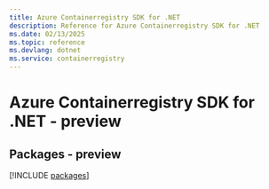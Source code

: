 ```yaml
---
title: Azure Containerregistry SDK for .NET
description: Reference for Azure Containerregistry SDK for .NET
ms.date: 02/13/2025
ms.topic: reference
ms.devlang: dotnet
ms.service: containerregistry
---
```

# Azure Containerregistry SDK for .NET - preview
## Packages - preview
[!INCLUDE [packages](containerregistry-index.md)]